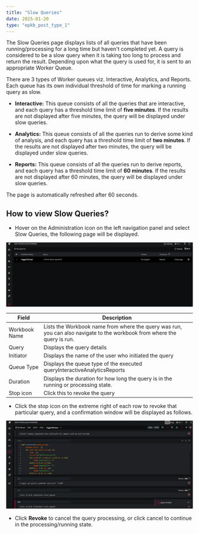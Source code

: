 ```yaml
---
title: "Slow Queries"
date: 2025-01-20
type: "epkb_post_type_1"
---
```


The Slow Queries page displays lists of all queries that have been running/processing for a long time but haven't completed yet. A query is considered to be a slow query when it is taking too long to process and return the result. Depending upon what the query is used for, it is sent to an appropriate Worker Queue.

There are 3 types of Worker queues viz. Interactive, Analytics, and Reports. Each queue has its own individual threshold of time for marking a running query as slow.

- **Interactive:** This queue consists of all the queries that are interactive, and each query has a threshold time limit of **five minutes**. If the results are not displayed after five minutes, the query will be displayed under slow queries.

- **Analytics:** This queue consists of all the queries run to derive some kind of analysis, and each query has a threshold time limit of **two minutes**. If the results are not displayed after two minutes, the query will be displayed under slow queries.

- **Reports:** This queue consists of all the queries run to derive reports, and each query has a threshold time limit of **60 minutes**. If the results are not displayed after 60 minutes, the query will be displayed under slow queries.

The page is automatically refreshed after 60 seconds.

## **How to view Slow Queries?**

- Hover on the Administration icon on the left navigation panel and select Slow Queries, the following page will be displayed.

![image 1-Dec-08-2023-09-01-25-2864-AM](./image/solo-queries-1.png)

| **Field** | **Description** |
| --- | --- |
| Workbook Name | Lists the Workbook name from where the query was run, you can also navigate to the workbook from where the query is run. |
| Query | Displays the query details |
| Initiator | Displays the name of the user who initiated the query |
| Queue Type | Displays the queue type of the executed queryInteractiveAnalyticsReports |
| Duration | Displays the duration for how long the query is in the running or processing state. |
| Stop icon | Click this to revoke the query |

- Click the stop icon on the extreme right of each row to revoke that particular query, and a confirmation window will be displayed as follows.

![image 2-Dec-08-2023-09-01-40-7816-AM](./image/solo-queries-2.png)

- Click **Revoke** to cancel the query processing, or click cancel to continue in the processing/running state.
